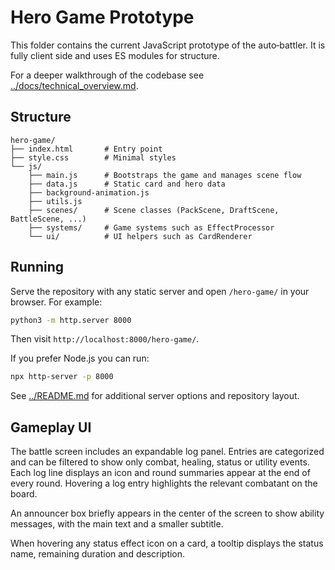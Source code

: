 # Hero Game Prototype

This folder contains the current JavaScript prototype of the auto‑battler.  It is fully client side and uses ES modules for structure.

For a deeper walkthrough of the codebase see [../docs/technical_overview.md](../docs/technical_overview.md).

## Structure

```
hero-game/
├── index.html       # Entry point
├── style.css        # Minimal styles
└── js/
    ├── main.js      # Bootstraps the game and manages scene flow
    ├── data.js      # Static card and hero data
    ├── background-animation.js
    ├── utils.js
    ├── scenes/      # Scene classes (PackScene, DraftScene, BattleScene, ...)
    ├── systems/     # Game systems such as EffectProcessor
    └── ui/          # UI helpers such as CardRenderer
```

## Running

Serve the repository with any static server and open `/hero-game/` in your browser.  For example:

```bash
python3 -m http.server 8000
```

Then visit `http://localhost:8000/hero-game/`.

If you prefer Node.js you can run:

```bash
npx http-server -p 8000
```

See [../README.md](../README.md) for additional server options and repository layout.

## Gameplay UI

The battle screen includes an expandable log panel. Entries are categorized and
can be filtered to show only combat, healing, status or utility events. Each log
line displays an icon and round summaries appear at the end of every round.
Hovering a log entry highlights the relevant combatant on the board.

An announcer box briefly appears in the center of the screen to show ability
messages, with the main text and a smaller subtitle.

When hovering any status effect icon on a card, a tooltip displays the status
name, remaining duration and description.

